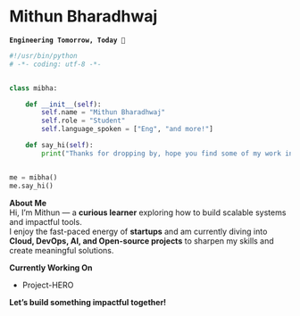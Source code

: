 # Mithun Bharadhwaj  

**`Engineering Tomorrow, Today 🚀`**  

```python
#!/usr/bin/python
# -*- coding: utf-8 -*-


class mibha:

    def __init__(self):
        self.name = "Mithun Bharadhwaj"
        self.role = "Student"
        self.language_spoken = ["Eng", "and more!"]

    def say_hi(self):
        print("Thanks for dropping by, hope you find some of my work interesting.")


me = mibha()
me.say_hi()
```
**About Me**  
Hi, I’m Mithun — a **curious learner** exploring how to build scalable systems and impactful tools.  
I enjoy the fast-paced energy of **startups** and am currently diving into **Cloud, DevOps, AI, and Open-source projects** to sharpen my skills and create meaningful solutions.  

**Currently Working On**  
- Project-HERO  

**Let’s build something impactful together!**  

